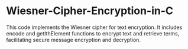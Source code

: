 # Wiesner-Cipher-Encryption-in-C
This code implements the Wiesner cipher for text encryption. It includes encode and getIthElement functions to encrypt text and retrieve terms, facilitating secure message encryption and decryption.
